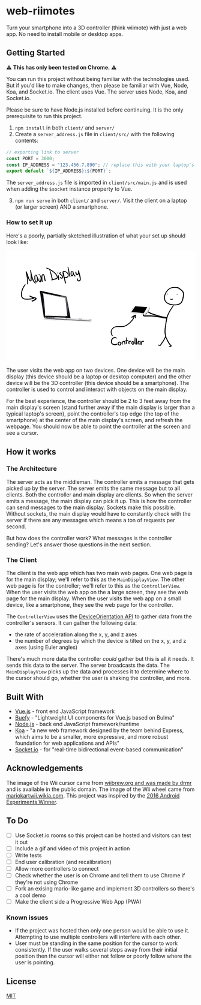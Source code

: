 # web-riimotes

Turn your smartphone into a 3D controller (think wiimote) with just a web app. No need to install mobile or desktop apps.

## Getting Started

:warning: **This has only been tested on Chrome.** :warning:

You can run this project without being familiar with the technologies used. But if you'd like to make changes, then please be familiar with Vue, Node, Koa, and Socket.io. The client uses Vue. The server uses Node, Koa, and Socket.io.

Please be sure to have Node.js installed before continuing. It is the only prerequisite to run this project.

1.  `npm install` in both `client/` and `server/`
2.  Create a `server_address.js` file in `client/src/` with the following contents:

```js
// exporting link to server
const PORT = 3000;
const IP_ADDRESS = "123.456.7.890"; // replace this with your laptop's public ip address so you can test it out on your own network
export default `${IP_ADDRESS}:${PORT}`;
```

The `server_address.js` file is imported in `client/src/main.js` and is used when adding the `$socket` instance property to Vue.

3.  `npm run serve` in both `client/` and `server/`. Visit the client on a laptop (or larger screen) AND a smartphone.

### How to set it up

Here's a poorly, partially sketched illustration of what your set up should look like:

![Illustration of an ideal set up](./illustration_of_ideal_set_up.png)

The user visits the web app on two devices. One device will be the main display (this device should be a laptop or desktop computer) and the other device will be the 3D controller (this device should be a smartphone). The controller is used to control and interact with objects on the main display.

For the best experience, the controller should be 2 to 3 feet away from the main display's screen (stand further away if the main display is larger than a typical laptop's screen), point the controller's top edge (the top of the smartphone) at the center of the main display's screen, and refresh the webpage. You should now be able to point the controller at the screen and see a cursor. 

## How it works

### The Architecture

The server acts as the middleman. The controller emits a message that gets picked up by the server. The server emits the same message but to all clients. Both the controller and main display are clients. So when the server emits a message, the main display can pick it up. This is how the controller can send messages to the main display. Sockets make this possible. Without sockets, the main display would have to constantly check with the server if there are any messages which means a ton of requests per second.

But how does the controller work? What messages is the controller sending? Let's answer those questions in the next section.

### The Client

The client is the web app which has two main web pages. One web page is for the main display; we'll refer to this as the `MainDisplayView`. The other web page is for the controller; we'll refer to this as the `ControllerView`. When the user visits the web app on the a large screen, they see the web page for the main display. When the user visits the web app on a small device, like a smartphone, they see the web page for the controller. 

The `ControllerView` uses the [DeviceOrientation API](https://developer.mozilla.org/en-US/docs/Web/API/Detecting_device_orientation) to gather data from the controller's sensors. It can gather the following data:
* the rate of acceleration along the x, y, and z axes
* the number of degrees by which the device is tilted on the x, y, and z axes (using Euler angles)

There's much more data the controller _could_ gather but this is all it needs. It sends this data to the server. The server broadcasts the data. The `MainDisplayView` picks up the data and processes it to determine where to the cursor should go, whether the user is shaking the controller, and more. 

## Built With

- [Vue.js](https://vuejs.org/) - front end JavaScript framework
- [Buefy](https://buefy.github.io/) - "Lightweight UI components for Vue.js based on Bulma"
- [Node.js](https://nodejs.org/en/) - back end JavaScript framework/runtime
- [Koa](https://koajs.com/) - "a new web framework designed by the team behind Express, which aims to be a smaller, more expressive, and more robust foundation for web applications and APIs"
- [Socket.io](https://socket.io/) - for "real-time bidirectional event-based communication"

## Acknowledgements

The image of the Wii cursor came from [wiibrew.org and was made by drmr](http://wiibrew.org/wiki/Wii_Homebrew_Cursors) and is available in the public domain.
The image of the Wii wheel came from [mariokartwii.wikia.com](http://mariokartwii.wikia.com/wiki/Wii_Wheel).
This project was inspired by the [2016 Android Experiments Winner](https://experiments.withgoogle.com/3d-controller).

## To Do

- [ ] Use Socket.io rooms so this project can be hosted and visitors can test it out 
- [ ] Include a gif and video of this project in action
- [ ] Write tests
- [ ] End user calibration (and recalibration)
- [ ] Allow more controllers to connect
- [ ] Check whether the user is on Chrome and tell them to use Chrome if they're not using Chrome
- [ ] Fork an exising mario-like game and implement 3D controllers so there's a cool demo
- [ ] Make the client side a Progressive Web App (PWA)

### Known issues

- If the project was hosted then only one person would be able to use it. Attempting to use multiple controllers will interfere with each other.
- User must be standing in the same position for the cursor to work consistently. If the user walks several steps away from their initial position then the cursor will either not follow or poorly follow where the user is pointing.

## License

[MIT](LICENSE.txt)

